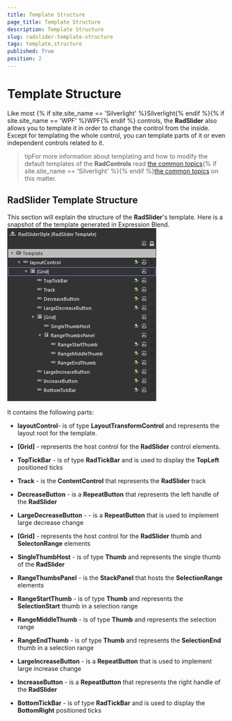 ```yaml
---
title: Template Structure
page_title: Template Structure
description: Template Structure
slug: radslider-template-structure
tags: template,structure
published: True
position: 2
---
```


# Template Structure



Like most {% if site.site_name == 'Silverlight' %}Silverlight{% endif %}{% if site.site_name == 'WPF' %}WPF{% endif %} controls, the __RadSlider__ also allows you to template it in order to change the control from the inside. Except for templating the whole control, you can template parts of it or even independent controls related to it.
			

>tipFor more information about templating and how to modify the default templates of the __RadControls__ read [the common topics](http://www.telerik.com/help/silverlight/common-styling-appearance-edit-control-templates-blend.html){% if site.site_name == 'Silverlight' %}{% endif %}[the common topics](http://www.telerik.com/help/wpf/common-styling-appearance-edit-control-templates-blend.html) on this matter.
			

##  RadSlider Template Structure

This section will explain the structure of the __RadSlider__'s template. Here is a snapshot of the template generated in Expression Blend.
![](images/radslider_styles_template_structure.png)

It contains the following parts:

* __layoutControl__- is of type __LayoutTransformControl__ and represents the layout root for the template.
						

* __[Grid]__ - represents the host control for the __RadSlider__ control elements.
								

* __TopTickBar__ -  is of type __RadTickBar__ and is used to display the __TopLeft__ positioned ticks
									

* __Track__ - is the __ContentControl__ that represents the __RadSlider__ track
									

* __DecreaseButton__ - is a __RepeatButton__ that represents the left handle of the __RadSlider__

* __LargeDecreaseButton__ - - is a __RepeatButton__ that is used to implement large decrease change
									

* __[Grid]__ - represents the host control for the __RadSlider__ thumb and __SelectonRange__ elements
										

* __SingleThumbHost__ - is of type __Thumb__ and represents the single thumb of the __RadSlider__

* __RangeThumbsPanel__ - is the __StackPanel__ that hosts the __SelectionRange__ elements
												

* __RangeStartThumb__ - is of type __Thumb__ and represents the __SelectionStart__ thumb in a selection range
													

* __RangeMiddleThumb__ - is of type __Thumb__ and represents the selection range
													

* __RangeEndThumb__  - is of type __Thumb__ and represents the __SelectionEnd__ thumb in a selection range
													

* __LargeIncreaseButton__ - is a __RepeatButton__ that is used to implement large increase change
									

* __IncreaseButton__ - is a __RepeatButton__ that represents the right handle of the __RadSlider__

* __BottomTickBar__ - is of type __RadTickBar__ and is used to display the __BottomRight__ positioned ticks
									
